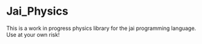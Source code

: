 # Jai_Physics
This is a work in progress physics library for the jai programming language. Use at your own risk!
